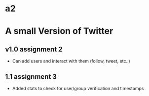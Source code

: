 # a2
# A small Version of Twitter

## v1.0 assignment 2
 * Can add users and interact with them (follow, tweet, etc..)
## 1.1 assignment 3
  * Added stats to check for user/group verification and timestamps
